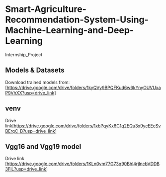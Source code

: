 # Smart-Agriculture-Recommendation-System-Using-Machine-Learning-and-Deep-Learning
Internship_Project

## Models & Datasets
Download trained models from: [https://drive.google.com/drive/folders/1kyQVy9BPQFKud6w6kYnyOUVUxaP9VhXX?usp=drive_link]

## venv
Drive link[https://drive.google.com/drive/folders/1xbPqyKx6C1q2EQu3x9ycEEcSvBErqC_B?usp=drive_link]

## Vgg16 and Vgg19 model
Drive link [https://drive.google.com/drive/folders/1KLn0vm77G73q90Bhl4rjlncbVDDB3FiL?usp=drive_link]
